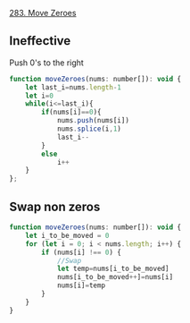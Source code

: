 [283. Move Zeroes](https://leetcode.com/problems/move-zeroes/)

## Ineffective
Push 0's to the right
~~~javascript
function moveZeroes(nums: number[]): void {
    let last_i=nums.length-1
    let i=0
    while(i<=last_i){
        if(nums[i]==0){
            nums.push(nums[i])
            nums.splice(i,1)
            last_i--
        }
        else
            i++
    }
};
~~~

## Swap non zeros
~~~javascript
function moveZeroes(nums: number[]): void {
    let i_to_be_moved = 0
    for (let i = 0; i < nums.length; i++) {
        if (nums[i] !== 0) {
            //Swap
            let temp=nums[i_to_be_moved]
            nums[i_to_be_moved++]=nums[i]
            nums[i]=temp
        }
    }
}
~~~

